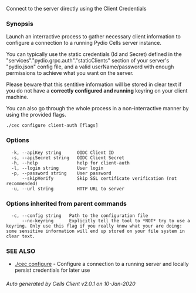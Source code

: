 Connect to the server directly using the Client Credentials

### Synopsis


Launch an interractive process to gather necessary client information to configure a connection to a running Pydio Cells server instance.

You can typically use the static credentials (Id and Secret) defined in the "services"."pydio.grpc.auth"."staticClients" section of your server's "pydio.json" config file, 
and a valid userName/password with enough permissions to achieve what you want on the server.

Please beware that this sentitive information will be stored in clear text if you do not have a **correctly configured and running** keyring on your client machine.

You can also go through the whole process in a non-interractive manner by using the provided flags.


```
./cec configure client-auth [flags]
```

### Options

```
  -k, --apiKey string      OIDC Client ID
  -s, --apiSecret string   OIDC Client Secret
  -h, --help               help for client-auth
  -l, --login string       User login
  -p, --password string    User password
      --skipVerify         Skip SSL certificate verification (not recommended)
  -u, --url string         HTTP URL to server
```

### Options inherited from parent commands

```
  -c, --config string   Path to the configuration file
      --no-keyring      Explicitly tell the tool to *NOT* try to use a keyring. Only use this flag if you really know what your are doing: some sensitive information will end up stored on your file system in clear text.
```

### SEE ALSO

* [./cec configure](./cec-configure)	 - Configure a connection to a running server and locally persist credentials for later use

###### Auto generated by Cells Client v2.0.1 on 10-Jan-2020

